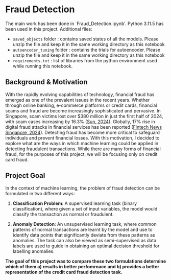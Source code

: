 # Fraud Detection
The main work has been done in `Fraud_Detection.ipynb'. Python 3.11.5 has been used in this project. Additional files: 
- `saved_objects` folder : contains saved states of all the models. Please unzip the file and keep it in the same working directory as this notebook 
- `autoencoder_tuning` folder : contains the trials for autoencoder. Please unzip the file and keep it in the same working directory as this notebook 
- `requirements.txt` : list of libraries from the python environment used while running this notebook.

## Background & Motivation  
With the rapidly evolving capabilities of technology, financial fraud has emerged as one of the prevalent issues in the recent years. Whether through online banking, e-commerce platforms or credit cards, financial scams and fraud are become increasingly sophisticated and pervasive. In Singapore, scam victims lost over $380 million in just the first half of 2024, with scam cases increasing by 16.3% ([Sun, 2024](https://www.straitstimes.com/singapore/scam-victims-in-s-pore-lost-3856m-in-first-half-of-2024-as-number-of-cases-hit-high-of-26587)). Globally, 17% rise in digital fraud attacks in financial services has been reported ([Fintech News Singapore, 2024](https://fintechnews.sg/101575/regtech/fraud-attacks-financial-services-payment-account-creation-fraud/)). Detecting fraud has become more critical to safeguard individuals and prevent financial losses. With this motivation, I decided to explore what are the ways in which machine learning could be applied in detecting fraudulent transactions. While there are many forms of financial fraud, for the purposes of this project, we will be focusing only on credit card fraud. 

## Project Goal 
In the context of machine learning, the problem of fraud detection can be formulated in two different ways: 
1)	**Classification Problem**: A supervised learning task (binary classification), where given a set of input variables, the model would classify the transaction as normal or fraudulent. 

2)	**Anomaly Detection**: An unsupervised learning task, where common patterns of normal transactions are learnt by the model and use to identify data points that significantly deviate from these patterns as anomalies. The task can also be viewed as semi-supervised as data labels are used to guide in obtaining an optimal decision threshold for labelling anomalies. 

**The goal of this project was to compare these two formulations determine which of them a) results in better perfomrnace and b) provides a better representation of the credit card fraud detection task.** 
